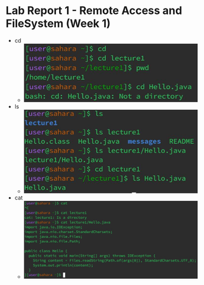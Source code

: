 # **Lab Report 1 - Remote Access and FileSystem (Week 1)**
* cd
  * ![Image](cd_image.JPG)
* ls
  * ![Image](ls_image.JPG)
* cat
  * ![Image](cat_image.JPG)

